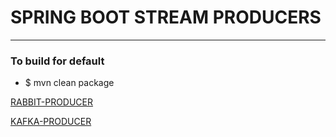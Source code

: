 # SPRING BOOT STREAM PRODUCERS 

----

### To build for default
* $ mvn clean package

[RABBIT-PRODUCER](./RABBIT-README.md)

[KAFKA-PRODUCER](./KAFKA-README.md)